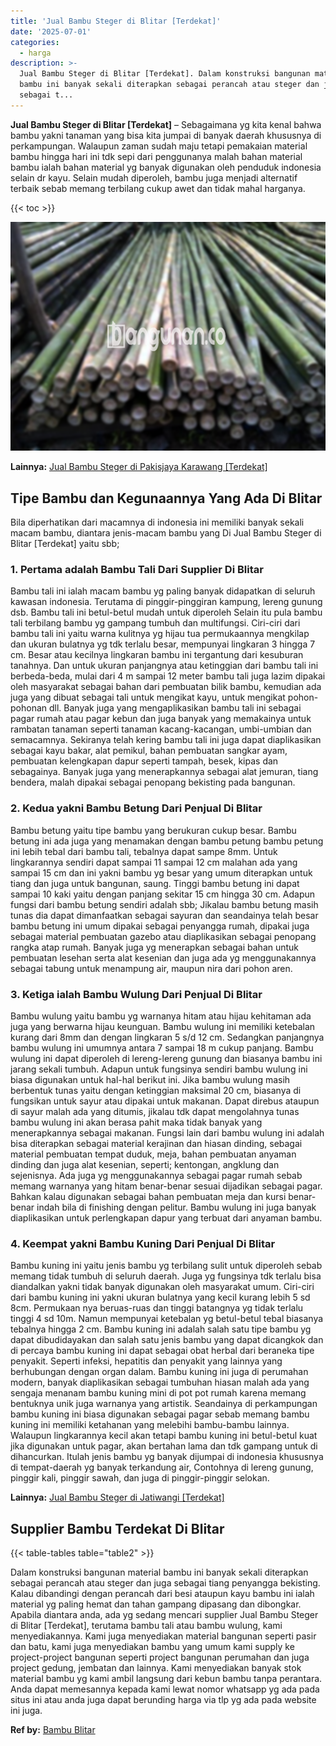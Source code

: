 ```yaml
---
title: 'Jual Bambu Steger di Blitar [Terdekat]'
date: '2025-07-01'
categories:
  - harga
description: >-
  Jual Bambu Steger di Blitar [Terdekat]. Dalam konstruksi bangunan material
  bambu ini banyak sekali diterapkan sebagai perancah atau steger dan juga
  sebagai t...
---
```


**Jual Bambu Steger di Blitar \[Terdekat\]** – Sebagaimana yg kita kenal bahwa bambu yakni tanaman yang bisa kita jumpai di banyak daerah khususnya di perkampungan. Walaupun zaman sudah maju tetapi pemakaian material bambu hingga hari ini tdk sepi dari penggunanya malah bahan material bambu ialah bahan material yg banyak digunakan oleh penduduk indonesia selain dr kayu. Selain mudah diperoleh, bambu juga menjadi alternatif terbaik sebab memang terbilang cukup awet dan tidak mahal harganya.

{{< toc >}}

![Jual Bambu Steger di Blitar [Terdekat]](/images/jual-bambu-tali-24.png)

**Lainnya:** [Jual Bambu Steger di Pakisjaya Karawang \[Terdekat\]](https://bambu.bangunan.co/jual-bambu-steger-di-pakisjaya-karawang-terdekat/)

## Tipe Bambu dan Kegunaannya Yang Ada Di Blitar

Bila diperhatikan dari macamnya di indonesia ini memiliki banyak sekali macam bambu, diantara jenis-macam bambu yang Di Jual Bambu Steger di Blitar \[Terdekat\] yaitu sbb;

### 1\. Pertama adalah Bambu Tali Dari Supplier Di Blitar

Bambu tali ini ialah macam bambu yg paling banyak didapatkan di seluruh kawasan indonesia. Terutama di pinggir-pinggiran kampung, lereng gunung dsb. Bambu tali ini betul-betul mudah untuk diperoleh Selain itu pula bambu tali terbilang bambu yg gampang tumbuh dan multifungsi. Ciri-ciri dari bambu tali ini yaitu warna kulitnya yg hijau tua permukaannya mengkilap dan ukuran bulatnya yg tdk terlalu besar, mempunyai lingkaran 3 hingga 7 cm. Besar atau kecilnya lingkaran bambu ini tergantung dari kesuburan tanahnya. Dan untuk ukuran panjangnya atau ketinggian dari bambu tali ini berbeda-beda, mulai dari 4 m sampai 12 meter bambu tali juga lazim dipakai oleh masyarakat sebagai bahan dari pembuatan bilik bambu, kemudian ada juga yang dibuat sebagai tali untuk mengikat kayu, untuk mengikat pohon-pohonan dll. Banyak juga yang mengaplikasikan bambu tali ini sebagai pagar rumah atau pagar kebun dan juga banyak yang memakainya untuk rambatan tanaman seperti tanaman kacang-kacangan, umbi-umbian dan semacamnya. Sekiranya telah kering bambu tali ini juga dapat diaplikasikan sebagai kayu bakar, alat pemikul, bahan pembuatan sangkar ayam, pembuatan kelengkapan dapur seperti tampah, besek, kipas dan sebagainya. Banyak juga yang menerapkannya sebagai alat jemuran, tiang bendera, malah dipakai sebagai penopang bekisting pada bangunan.

### 2\. Kedua yakni Bambu Betung Dari Penjual Di Blitar

Bambu betung yaitu tipe bambu yang berukuran cukup besar. Bambu betung ini ada juga yang menamakan dengan bambu petung bambu petung ini lebih tebal dari bambu tali, tebalnya dapat sampe 8mm. Untuk lingkarannya sendiri dapat sampai 11 sampai 12 cm malahan ada yang sampai 15 cm dan ini yakni bambu yg besar yang umum diterapkan untuk tiang dan juga untuk bangunan, saung. Tinggi bambu betung ini dapat sampai 10 kaki yaitu dengan panjang sekitar 15 cm hingga 30 cm. Adapun fungsi dari bambu betung sendiri adalah sbb; Jikalau bambu betung masih tunas dia dapat dimanfaatkan sebagai sayuran dan seandainya telah besar bambu betung ini umum dipakai sebagai penyangga rumah, dipakai juga sebagai material pembuatan gazebo atau diaplikasikan sebagai penopang rangka atap rumah. Banyak juga yg menerapkan sebagai bahan untuk pembuatan lesehan serta alat kesenian dan juga ada yg menggunakannya sebagai tabung untuk menampung air, maupun nira dari pohon aren.

### 3\. Ketiga ialah Bambu Wulung Dari Penjual Di Blitar

Bambu wulung yaitu bambu yg warnanya hitam atau hijau kehitaman ada juga yang berwarna hijau keunguan. Bambu wulung ini memiliki ketebalan kurang dari 8mm dan dengan lingkaran 5 s/d 12 cm. Sedangkan panjangnya bambu wulung ini umumnya antara 7 sampai 18 m cukup panjang. Bambu wulung ini dapat diperoleh di lereng-lereng gunung dan biasanya bambu ini jarang sekali tumbuh. Adapun untuk fungsinya sendiri bambu wulung ini biasa digunakan untuk hal-hal berikut ini. Jika bambu wulung masih berbentuk tunas yaitu dengan ketinggian maksimal 20 cm, biasanya di fungsikan untuk sayur atau dipakai untuk makanan. Dapat direbus ataupun di sayur malah ada yang ditumis, jikalau tdk dapat mengolahnya tunas bambu wulung ini akan berasa pahit maka tidak banyak yang menerapkannya sebagai makanan. Fungsi lain dari bambu wulung ini adalah bisa diterapkan sebagai material kerajinan dan hiasan dinding, sebagai material pembuatan tempat duduk, meja, bahan pembuatan anyaman dinding dan juga alat kesenian, seperti; kentongan, angklung dan sejenisnya. Ada juga yg menggunakannya sebagai pagar rumah sebab memang warnanya yang hitam benar-benar sesuai dijadikan sebagai pagar. Bahkan kalau digunakan sebagai bahan pembuatan meja dan kursi benar-benar indah bila di finishing dengan pelitur. Bambu wulung ini juga banyak diaplikasikan untuk perlengkapan dapur yang terbuat dari anyaman bambu.

### 4\. Keempat yakni Bambu Kuning Dari Penjual Di Blitar

Bambu kuning ini yaitu jenis bambu yg terbilang sulit untuk diperoleh sebab memang tidak tumbuh di seluruh daerah. Juga yg fungsinya tdk terlalu bisa diandalkan yakni tidak banyak digunakan oleh masyarakat umum. Ciri-ciri dari bambu kuning ini yakni ukuran bulatnya yang kecil kurang lebih 5 sd 8cm. Permukaan nya beruas-ruas dan tinggi batangnya yg tidak terlalu tinggi 4 sd 10m. Namun mempunyai ketebalan yg betul-betul tebal biasanya tebalnya hingga 2 cm. Bambu kuning ini adalah salah satu tipe bambu yg dapat dibudidayakan dan salah satu jenis bambu yang dapat dicangkok dan di percaya bambu kuning ini dapat sebagai obat herbal dari beraneka tipe penyakit. Seperti infeksi, hepatitis dan penyakit yang lainnya yang berhubungan dengan organ dalam. Bambu kuning ini juga di perumahan modern, banyak diaplikasikan sebagai tumbuhan hiasan malah ada yang sengaja menanam bambu kuning mini di pot pot rumah karena memang bentuknya unik juga warnanya yang artistik. Seandainya di perkampungan bambu kuning ini biasa digunakan sebagai pagar sebab memang bambu kuning ini memiliki ketahanan yang melebihi bambu-bambu lainnya. Walaupun lingkarannya kecil akan tetapi bambu kuning ini betul-betul kuat jika digunakan untuk pagar, akan bertahan lama dan tdk gampang untuk di dihancurkan. Itulah jenis bambu yg banyak dijumpai di indonesia khususnya di tempat-daerah yg banyak terkandung air, Contohnya di lereng gunung, pinggir kali, pinggir sawah, dan juga di pinggir-pinggir selokan.

**Lainnya:** [Jual Bambu Steger di Jatiwangi \[Terdekat\]](https://bambu.bangunan.co/jual-bambu-steger-di-jatiwangi-terdekat/)

## Supplier Bambu Terdekat Di Blitar

{{< table-tables table="table2" >}}

Dalam konstruksi bangunan material bambu ini banyak sekali diterapkan sebagai perancah atau steger dan juga sebagai tiang penyangga bekisting. Kalau dibandingi dengan perancah dari besi ataupun kayu bambu ini ialah material yg paling hemat dan tahan gampang dipasang dan dibongkar. Apabila diantara anda, ada yg sedang mencari supplier Jual Bambu Steger di Blitar \[Terdekat\], terutama bambu tali atau bambu wulung, kami menyediakannya. Kami juga menyediakan material bangunan seperti pasir dan batu, kami juga menyediakan bambu yang umum kami supply ke project-project bangunan seperti project bangunan perumahan dan juga project gedung, jembatan dan lainnya. Kami menyediakan banyak stok material bambu yg kami ambil langsung dari kebun bambu tanpa perantara. Anda dapat memesannya kepada kami lewat nomor whatsapp yg ada pada situs ini atau anda juga dapat berunding harga via tlp yg ada pada website ini juga.

**Ref by:** [Bambu Blitar](https://id.wikipedia.org/wiki/Bambu)

